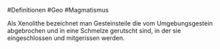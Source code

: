 #Definitionen #Geo #Magmatismus 

Als Xenolithe bezeichnet man Gesteinsteile die vom Umgebungsgestein abgebrochen und in eine Schmelze gerutscht sind, in der sie eingeschlossen und mitgerissen werden.